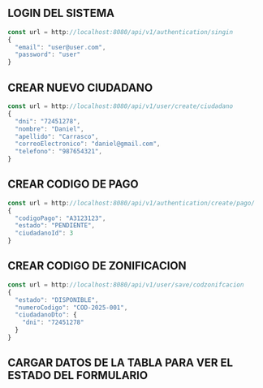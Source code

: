 ## LOGIN DEL SISTEMA
```ts
const url = http://localhost:8080/api/v1/authentication/singin
{
  "email": "user@user.com",
  "password": "user"
}
```

## CREAR NUEVO CIUDADANO
```ts
const url = http://localhost:8080/api/v1/user/create/ciudadano
{
  "dni": "72451278",
  "nombre": "Daniel",
  "apellido": "Carrasco",
  "correoElectronico": "daniel@gmail.com",
  "telefono": "987654321",
}
```

## CREAR CODIGO DE PAGO
```ts
const url = http://localhost:8080/api/v1/authentication/create/pago/
{
  "codigoPago": "A3123123",
  "estado": "PENDIENTE",
  "ciudadanoId": 3
}
```

## CREAR CODIGO DE ZONIFICACION
```ts
const url = http://localhost:8080/api/v1/user/save/codzonifcacion
{
  "estado": "DISPONIBLE",
  "numeroCodigo": "COD-2025-001",
  "ciudadanoDto": {
    "dni": "72451278"
  }
}
```

## CARGAR DATOS DE LA TABLA PARA VER EL ESTADO DEL FORMULARIO
